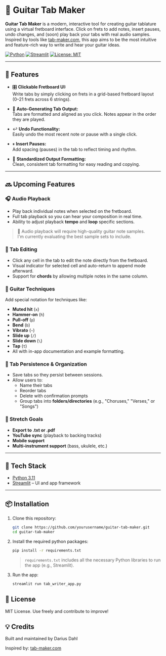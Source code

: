 # 🎸 Guitar Tab Maker

**Guitar Tab Maker** is a modern, interactive tool for creating guitar tablature using a virtual fretboard interface. Click on frets to add notes, insert pauses, undo changes, and (soon) play back your tabs with real audio samples. Inspired by tools like [tab-maker.com](https://tab-maker.com), this app aims to be the most intuitive and feature-rich way to write and hear your guitar ideas.

[![Python](https://img.shields.io/badge/Python-3.11-blue)](https://www.python.org/)
[![Streamlit](https://img.shields.io/badge/Streamlit-%E2%9C%A8-lightgrey)](https://streamlit.io/)
[![License: MIT](https://img.shields.io/badge/License-MIT-yellow.svg)](LICENSE)

---

## 🚀 Features

- 🎛 **Clickable Fretboard UI:**  
  Write tabs by simply clicking on frets in a grid-based fretboard layout (0–21 frets across 6 strings).

- 🎼 **Auto-Generating Tab Output:**  
  Tabs are formatted and aligned as you click. Notes appear in the order they are played.

- ↩️ **Undo Functionality:**  
  Easily undo the most recent note or pause with a single click.

- ⏸ **Insert Pauses:**  
  Add spacing (pauses) in the tab to reflect timing and rhythm.

- 📏 **Standardized Output Formatting:**  
  Clean, consistent tab formatting for easy reading and copying.

---

## 🔜 Upcoming Features

### 🎧 Audio Playback
- Play back individual notes when selected on the fretboard.
- Full tab playback so you can hear your composition in real time.
- Ability to adjust playback **tempo** and **loop** specific sections.
> 🎵 Audio playback will require high-quality guitar note samples.  
> I'm currently evaluating the best sample sets to include.


### 🧠 Tab Editing
- Click any cell in the tab to edit the note directly from the fretboard.
- Visual indicator for selected cell and auto-return to append mode afterward.
- Support for **chords** by allowing multiple notes in the same column.

### 📝 Guitar Techniques
Add special notation for techniques like:
- **Muted hit** (`x`)
- **Hammer-on** (`h`)
- **Pull-off** (`p`)
- **Bend** (`b`)
- **Vibrato** (`~`)
- **Slide up** (`/`)
- **Slide down** (`\`)
- **Tap** (`t`)
- All with in-app documentation and example formatting.

### 💾 Tab Persistence & Organization
- Save tabs so they persist between sessions.
- Allow users to:
  - Name their tabs
  - Reorder tabs
  - Delete with confirmation prompts
  - Group tabs into **folders/directories** (e.g., "Choruses," "Verses," or "Songs")

### 🧪 Stretch Goals
- **Export to .txt or .pdf**
- **YouTube sync** (playback to backing tracks)
- **Mobile support**
- **Multi-instrument support** (bass, ukulele, etc.)

---

## 🧱 Tech Stack

- [Python 3.11](https://www.python.org/)
- [Streamlit](https://streamlit.io/) – UI and app framework

---

## 📦 Installation

1. Clone this repository:
   ```bash
   git clone https://github.com/yourusername/guitar-tab-maker.git
   cd guitar-tab-maker
   ```

2. Install the required python packages:
   ```bash
   pip install -r requirements.txt
   ```
   > `requirements.txt` includes all the necessary Python libraries to run the app (e.g., Streamlit).


3. Run the app:
   ```bash
   streamlit run tab_writer_app.py
   ```

## 📄 License

MIT License. Use freely and contribute to improve!

## 💡 Credits

Built and maintained by Darius Dahl

Inspired by: [tab-maker.com](https://tab-maker.com/en)
